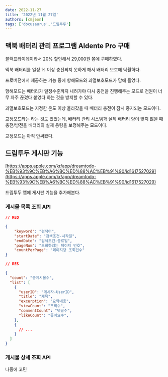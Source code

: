 ```yaml
---
date: 2022-11-27
title: '2022년 11월 27일'
authors: [cmjeon]
tags: ['docusaurus','드림투두']
---
```


## 맥북 배터리 관리 프로그램 Aldente Pro 구매

블랙프라이데이라서 20% 할인해서 29,000원 쯤에 구매하였다.

맥북 배터리를 일정 % 이상 충전되지 못하게 해서 배터리 보호에 탁월하다.

프로버전에서 제공하는 기능 중에 항해모드와 과열보호모드가 맘에 들었다.

항해모드는 배터리가 일정수준까지 내려가야 다시 충전을 진행해주는 모드로 전원이 너무 자주 끊겼다 붙었다 하는 것을 방지할 수 있다.

과열보호모드는 지정한 온도 이상 올라갔을 때 배터리 충전이 잠시 중지되는 모드이다.

교정모드라는 라는 것도 있었는데, 배터리 관리 시스템과 실제 배터리 양이 맞지 않을 때 충전/방전을 배터리의 실제 용량을 보정해주는 모드이다.

교정모드는 아직 안써봤다.

## 드림투두 게시판 기능

[https://apps.apple.com/kr/app/dreamtodo-%EB%93%9C%EB%A6%BC%ED%88%AC%EB%91%90/id1617527029](https://apps.apple.com/kr/app/dreamtodo-%EB%93%9C%EB%A6%BC%ED%88%AC%EB%91%90/id1617527029)

드림투두 앱에 게시판 기능을 추가해본다.

### 게시물 목록 조회 API

```JSON 
// REQ

{
    "keyword": "검색어",
    "startDate": "검색조건-시작일",
    "endDate": "검색조건-종료일",
    "pageNum": "조회하려는 페이지 번호",
    "countPerPage": "페이지당 조회건수"
}
```

```JSON
// RES

{
  "count": "총게시물수",
  "list": [
    {
      "userID": "게시자-UserID",
      "title": "제목",
      "excerption": "요약내용",
      "viewCount": "조회수",
      "commentCount": "댓글수",
      "likeCount": "좋아요수",
    },
    {
      // ...
    }
  ]
}
```

### 게시물 상세 조회 API

나중에 고민